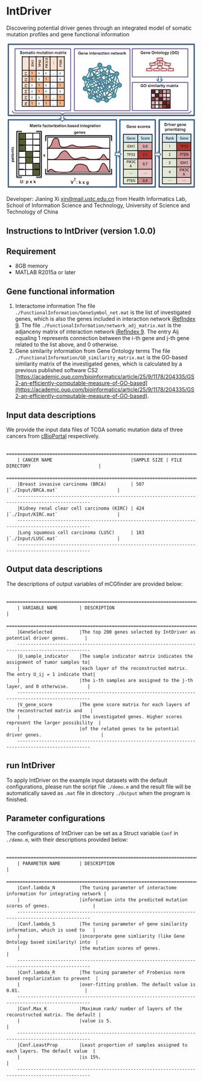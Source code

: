 # IntDriver
Discovering potential driver genes through an integrated model of somatic mutation profiles and gene functional information

![image](https://github.com/JianingXi/IntDriver/blob/master/image/splash.jpg)

Developer: Jianing Xi <xjn@mail.ustc.edu.cn> from Health Informatics Lab, School of Information Science and Technology, University of Science and Technology of China

## Instructions to IntDriver (version 1.0.0)

Requirement
------------------------
* 8GB memory
* MATLAB R2015a or later


Gene functional information
------------------------
1. Interactome information
The file `./FunctionalInformation/GeneSymbol_net.mat` is the list of investigated genes, which is also the genes included in interaction network [iRefIndex 9](http://irefindex.org).
The file `./FunctionalInformation/network_adj_matrix.mat` is the adjanceny matrix of interaction network [iRefIndex 9](http://irefindex.org). The entry Aij equaling 1 represents connection between the i-th gene and j-th gene related to the list above, and 0 otherwise.
2. Gene similarity information from Gene Ontology terms
The file `./FunctionalInformation/GO_similarity_matrix.mat` is the GO-based similarity matrix of the investigated genes, which is calculated by a previous published software CS2 [https://academic.oup.com/bioinformatics/article/25/9/1178/204335/GS2-an-efficiently-computable-measure-of-GO-based](https://academic.oup.com/bioinformatics/article/25/9/1178/204335/GS2-an-efficiently-computable-measure-of-GO-based).

Input data descriptions
------------------------
We provide the input data files of TCGA somatic mutation data of three cancers from [cBioPortal](http://www.cbioportal.org/data_sets.jsp) respectively.

        =================================================================================================
        | CANCER NAME                             |SAMPLE SIZE | FILE DIRECTORY                         |
        =================================================================================================
        |Breast invasive carcinoma (BRCA)         | 507        |`./Input/BRCA.mat`                      |
        -------------------------------------------------------------------------------------------------
        |Kidney renal clear cell carcinoma (KIRC) | 424        |`./Input/KIRC.mat`                      |
        -------------------------------------------------------------------------------------------------
        |Lung squamous cell carcinoma (LUSC)      | 183        |`./Input/LUSC.mat`                      |
        -------------------------------------------------------------------------------------------------

Output data descriptions
------------------------
The descriptions of output variables of mCGfinder are provided below:

        =================================================================================================
        | VARIABLE NAME        | DESCRIPTION                                                            |
        =================================================================================================
        |GeneSelected          |The top 200 genes selected by IntDriver as potential driver genes.      |
        -------------------------------------------------------------------------------------------------
        |U_sample_indicator    |The sample indicator matrix indicates the assignment of tumor samples to|
        |                      |each layer of the reconstructed matrix. The entry U_ij = 1 indicate that|
        |                      |the i-th samples are assigned to the j-th layer, and 0 otherwise.       |
        -------------------------------------------------------------------------------------------------
        |V_gene_score          |The gene score matrix for each layers of the reconstructed matrix and   |
        |                      |the investigated genes. Higher scores represent the larger possibility  |
        |                      |of the related genes to be potential driver genes.                      |
        -------------------------------------------------------------------------------------------------

run IntDriver
------------------------
To apply IntDriver on the example input datasets with the default configurations, please run the script file `./demo.m` and the result file will be automatically saved as `.mat` file in directory `./Output` when the program is finished.

Parameter configurations
------------------------
The configurations of IntDriver can be set as a Struct variable `Conf` in `./demo.m`, with their descriptions provided below:

        =================================================================================================
        | PARAMETER NAME       | DESCRIPTION                                                            |
        =================================================================================================
        |Conf.lambda_N         |The tuning parameter of interactome information for integrating network |
        |                      |information into the predicted mutation scores of genes.                |
        -------------------------------------------------------------------------------------------------
        |Conf.lambda_S         |The tuning parameter of gene similarity information, which is used to   |
        |                      |incorporate gene simliarity (like Gene Ontology based similarity) into  |
        |                      |the mutation scores of genes.                                           |
        -------------------------------------------------------------------------------------------------
        |Conf.lambda_R         |The tuning parameter of Frobenius norm based regularization to prevent  |
        |                      |over-fitting problem. The default value is 0.01.                        |
        -------------------------------------------------------------------------------------------------
        |Conf.Max_K            |Maximum rank/ number of layers of the reconstructed matrix. The default |
        |                      |value is 5.                                                             |
        -------------------------------------------------------------------------------------------------
        |Conf.LeastProp        |Least proportion of samples assigned to each layers. The default value  |
        |                      |is 15%.                                                                 |
        -------------------------------------------------------------------------------------------------


